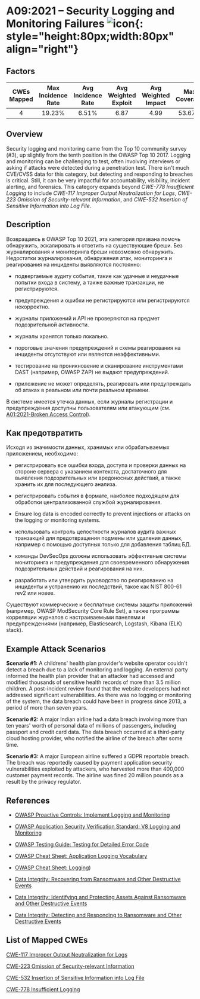 # A09:2021 – Security Logging and Monitoring Failures    ![icon](assets/TOP_10_Icons_Final_Security_Logging_and_Monitoring_Failures.png){: style="height:80px;width:80px" align="right"}

## Factors

| CWEs Mapped | Max Incidence Rate | Avg Incidence Rate | Avg Weighted Exploit | Avg Weighted Impact | Max Coverage | Avg Coverage | Total Occurrences | Total CVEs |
| :---------: | :----------------: | :----------------: | :------------------: | :-----------------: | :----------: | :----------: | :---------------: | :--------: |
|      4      |       19.23%       |       6.51%        |         6.87         |        4.99         |    53.67%    |    39.97%    |      53,615       |    242     |

## Overview

Security logging and monitoring came from the Top 10 community survey (#3), up
slightly from the tenth position in the OWASP Top 10 2017. Logging and
monitoring can be challenging to test, often involving interviews or
asking if attacks were detected during a penetration test. There isn't
much CVE/CVSS data for this category, but detecting and responding to
breaches is critical. Still, it can be very impactful for accountability, visibility,
incident alerting, and forensics. This category expands beyond *CWE-778
Insufficient Logging* to include *CWE-117 Improper Output Neutralization
for Logs*, *CWE-223 Omission of Security-relevant Information*, and
*CWE-532* *Insertion of Sensitive Information into Log File*.

## Description 

Возвращаясь в OWASP Top 10 2021, эта категория призвана помочь обнаружить, эскалировать и ответить на существующие бреши. Без журналирования и мониторинга бреши невозможно обнаружить. Недостатки журналирования, обнаружения атак, мониторинга и реагирования на инциденты выявляются постоянно:

-   подвергаемые аудиту события, такие как удачные и неудачные попытки входа в систему, а также важные транзакции, не регистрируются.

-   предупреждения и ошибки не регистрируются или регистрируются некорректно.

-   журналы приложений и API не проверяются на предмет подозрительной активности.

-   журналы хранятся только локально.

-   пороговые значения предупреждений и схемы реагирования на инциденты отсутствуют или являются неэффективными.

-   тестирование на проникновение и сканирование инструментами DAST (например, OWASP ZAP) не выдают предупреждений.

-   приложение не может определять, реагировать или предупреждать об атаках в реальном или почти реальном времени.

В системе имеется утечка данных, если журналы регистрации и предупреждения доступны пользователям или атакующим (см. [A01:2021-Broken Access Control](A01_2021-Broken_Access_Control.md)).

## Как предотвратить

Исходя из значимости данных, хранимых или обрабатываемых приложением, необходимо:

-   регистрировать все ошибки входа, доступа и проверки данных на стороне сервера с указанием контекста, достаточного для выявления подозрительных или вредоносных действий, а также хранить их для последующего анализа.

-   регистрировать события в формате, наиболее подходящем для обработки централизованной службой журналирования.

-   Ensure log data is encoded correctly to prevent injections or
    attacks on the logging or monitoring systems.

-   использовать контроль целостности журналов аудита важных транзакций для предотвращения подмены или удаления данных, например с помощью доступных только для добавления таблиц БД.

-   команды DevSecOps должны использовать эффективные системы мониторинга и предупреждения для своевременного обнаружения подозрительных действий и реагирования на них.

-   разработать или утвердить руководство по реагированию на инциденты и устранению их последствий, такое как NIST 800-61 rev2 или новее.

Существуют коммерческие и бесплатные системы защиты приложений (например, OWASP ModSecurity Core Rule Set), а также программы корреляции журналов с настраиваемыми панелями и предупреждениями (например, Elasticsearch, Logstash, Kibana (ELK) stack).

## Example Attack Scenarios

**Scenario #1:** A childrens' health plan provider's website operator
couldn't detect a breach due to a lack of monitoring and logging. An
external party informed the health plan provider that an attacker had
accessed and modified thousands of sensitive health records of more than
3.5 million children. A post-incident review found that the website
developers had not addressed significant vulnerabilities. As there was
no logging or monitoring of the system, the data breach could have been
in progress since 2013, a period of more than seven years.

**Scenario #2:** A major Indian airline had a data breach involving more
than ten years' worth of personal data of millions of passengers,
including passport and credit card data. The data breach occurred at a
third-party cloud hosting provider, who notified the airline of the
breach after some time.

**Scenario #3:** A major European airline suffered a GDPR reportable
breach. The breach was reportedly caused by payment application security
vulnerabilities exploited by attackers, who harvested more than 400,000
customer payment records. The airline was fined 20 million pounds as a
result by the privacy regulator.

## References

-   [OWASP Proactive Controls: Implement Logging and
    Monitoring](https://owasp.org/www-project-proactive-controls/v3/en/c9-security-logging.html)

-   [OWASP Application Security Verification Standard: V8 Logging and
    Monitoring](https://owasp.org/www-project-application-security-verification-standard)

-   [OWASP Testing Guide: Testing for Detailed Error
    Code](https://owasp.org/www-project-web-security-testing-guide/latest/4-Web_Application_Security_Testing/08-Testing_for_Error_Handling/01-Testing_for_Error_Code)

-   [OWASP Cheat Sheet:
    Application Logging Vocabulary](https://cheatsheetseries.owasp.org/cheatsheets/Application_Logging_Vocabulary_Cheat_Sheet.html)

-   [OWASP Cheat Sheet:
    Logging](https://cheatsheetseries.owasp.org/cheatsheets/Logging_Cheat_Sheet.html))   

-   [Data Integrity: Recovering from Ransomware and Other Destructive
    Events](https://csrc.nist.gov/publications/detail/sp/1800-11/final)

-   [Data Integrity: Identifying and Protecting Assets Against
    Ransomware and Other Destructive
    Events](https://csrc.nist.gov/publications/detail/sp/1800-25/final)

-   [Data Integrity: Detecting and Responding to Ransomware and Other
    Destructive
    Events](https://csrc.nist.gov/publications/detail/sp/1800-26/final)

## List of Mapped CWEs

[CWE-117 Improper Output Neutralization for Logs](https://cwe.mitre.org/data/definitions/117.html)

[CWE-223 Omission of Security-relevant Information](https://cwe.mitre.org/data/definitions/223.html)

[CWE-532 Insertion of Sensitive Information into Log File](https://cwe.mitre.org/data/definitions/532.html)

[CWE-778 Insufficient Logging](https://cwe.mitre.org/data/definitions/778.html)

